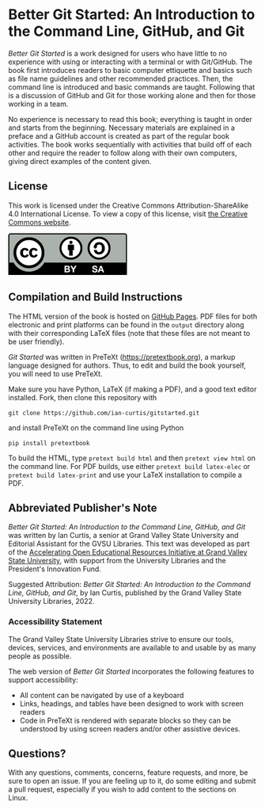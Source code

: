 # Better Git Started: An Introduction to the Command Line, GitHub, and Git

*Better Git Started* is a work designed for users who have little to no experience with using or interacting with a terminal or with Git/GitHub. The book first introduces readers to basic computer ettiquette and basics such as file name guidelines and other recommended practices. Then, the command line is introduced and basic commands are taught. Following that is a discussion of GitHub and Git for those working alone and then for those working in a team.

No experience is necessary to read this book; everything is taught in order and starts from the beginning. Necessary materials are explained in a preface and a GitHub account is created as part of the regular book activities. The book works sequentially with activities that build off of each other and require the reader to follow along with their own computers, giving direct examples of the content given.

## License

This work is licensed under the Creative Commons Attribution-ShareAlike 4.0 International License. To view a copy of this license, visit [the Creative Commons website](http://creativecommons.org/licenses/by-sa/4.0/).

![CC-BY-SA logo](assets/cc_by_sa.svg)

## Compilation and Build Instructions

The HTML version of the book is hosted on [GitHub Pages](https://ian-curtis.github.io/gitstarted/frontmatter.html). PDF files for both electronic and print platforms can be found in the `output` directory along with their corresponding LaTeX files (note that these files are not meant to be user friendly).

*Git Started* was written in PreTeXt (https://pretextbook.org), a markup language designed for authors. Thus, to edit and build the book yourself, you will need to use PreTeXt.

Make sure you have Python, LaTeX (if making a PDF), and a good text editor installed. Fork, then clone this repository with

```
git clone https://github.com/ian-curtis/gitstarted.git
```

and install PreTeXt on the command line using Python

```
pip install pretextbook
```

To build the HTML, type `pretext build html` and then `pretext view html` on the command line. For PDF builds, use either `pretext build latex-elec` or `pretext build latex-print` and use your LaTeX installation to compile a PDF.

## Abbreviated Publisher's Note

*Better Git Started: An Introduction to the Command Line, GitHub, and Git* was written by Ian Curtis, a senior at Grand Valley State University and Editorial Assistant for the GVSU Libraries. This text was developed as part of the [Accelerating Open Educational Resources Initiative at Grand Valley State University](https://www.gvsu.edu/library/sc/AcceleratingOER), with support from the University Libraries and the President's Innovation Fund.

 Suggested Attribution: *Better Git Started: An Introduction to the Command Line, GitHub, and Git*, by Ian Curtis, published by the Grand Valley State University Libraries, 2022.

### Accessibility Statement

The Grand Valley State University Libraries strive to ensure our tools, devices, services, and environments are available to and usable by as many people as possible.

The web version of *Better Git Started* incorporates the following features to support accessibility:

* All content can be navigated by use of a keyboard
* Links, headings, and tables have been designed to work with screen readers
* Code in PreTeXt is rendered with separate blocks so they can be understood by using screen readers and/or other assistive devices.


## Questions?

With any questions, comments, concerns, feature requests, and more, be sure to open an issue. If you are feeling up to it, do some editing and submit a pull request, especially if you wish to add content to the sections on Linux.
